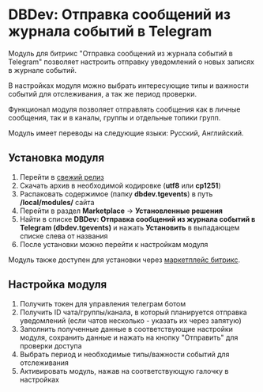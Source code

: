 # DBDev: Отправка сообщений из журнала событий в Telegram 

Модуль для битрикс "Отправка сообщений из журнала событий в Telegram" позволяет настроить отправку уведомлений о новых записях в журнале событий.

В настройках модуля можно выбрать интересующие типы и важности событий для отслеживания, а так же период проверки.

Функционал модуля позволяет отправлять сообщения как в личные сообщения, так и в каналы, группы и отдельные топики групп.

Модуль имеет переводы на следующие языки: Русский, Английский.

## Установка модуля ##
1. Перейти в [свежий релиз](https://github.com/DaniilBorisenkoDev/dbdev.tgevents/releases/latest/)
2. Скачать архив в необходимой кодировке (**utf8** или **cp1251**)
3. Распаковать содержимое (папку **dbdev.tgevents**) в путь **/local/modules/** сайта
4. Перейти в раздел **Marketplace** -> **Установленные решения**
5. Найти в списке **DBDev: Отправка сообщений из журнала событий в Telegram (dbdev.tgevents)** и нажать **Установить** в выпадающем списке слева от названия
6. После установки можно перейти к настройкам модуля

Модуль также доступен для установки через [маркетплейс битрикс](https://marketplace.1c-bitrix.ru/solutions/dbdev.tgevents/).

## Настройка модуля ##
1. Получить токен для управления телеграм ботом
2. Получить ID чата/группы/канала, в который планируется отправка уведомлений (если чатов несколько - указать их через запятую)
3. Заполнить полученные данные в соответствующие настройки модуля, сохранить данные и нажать на кнопку "Отправить" для проверки доступа
4. Выбрать период и необходимые типы/важности событий для отслеживания
5. Активировать модуль, нажав на соответствующую галочку в настройках